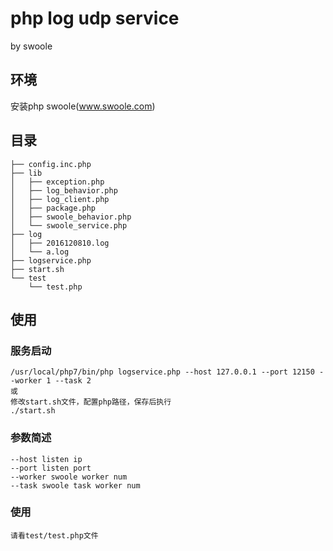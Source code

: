 # php log udp service 
by swoole

## 环境
安装php swoole(www.swoole.com)

## 目录
```
├── config.inc.php  
├── lib  
│   ├── exception.php  
│   ├── log_behavior.php  
│   ├── log_client.php  
│   ├── package.php  
│   ├── swoole_behavior.php  
│   └── swoole_service.php  
├── log  
│   ├── 2016120810.log  
│   └── a.log  
├── logservice.php  
├── start.sh  
└── test  
    └── test.php  
```
  
## 使用
### 服务启动
```
/usr/local/php7/bin/php logservice.php --host 127.0.0.1 --port 12150 --worker 1 --task 2  
或  
修改start.sh文件，配置php路径，保存后执行  
./start.sh  
```
### 参数简述
```
--host listen ip  
--port listen port  
--worker swoole worker num  
--task swoole task worker num  
```

### 使用
```
请看test/test.php文件  
```